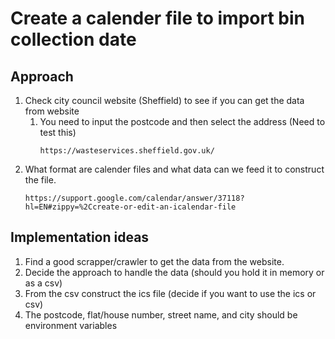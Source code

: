 # Create a calender file to import bin collection date



## Approach 
1. Check city council website (Sheffield) to see if you can get the data from website
	1. You need to input the postcode and then select the address (Need to test this)
        ```link
        https://wasteservices.sheffield.gov.uk/
        ```
2. What format are calender files and what data can we feed it to construct the file.
    ```link
    https://support.google.com/calendar/answer/37118?hl=EN#zippy=%2Ccreate-or-edit-an-icalendar-file
    ```

## Implementation ideas
1. Find a good scrapper/crawler to get the data from the website.
2. Decide the approach to handle the data (should you hold it in memory or as a csv)
3. From the csv construct the ics file (decide if you want to use the ics or csv)
4. The postcode, flat/house number, street name, and city should be environment variables